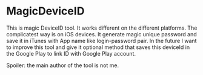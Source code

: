# MagicDeviceID
This is magic DeviceID tool. It works different on the different platforms. The complicatest way is on iOS devices. It generate magic unique password and save it in iTunes with App name like login-password pair. In the future I want to improve this tool and give it optional method that saves this deviceId in the Google Play to link ID with Google Play account.

Spoiler: the main author of the tool is not me.
